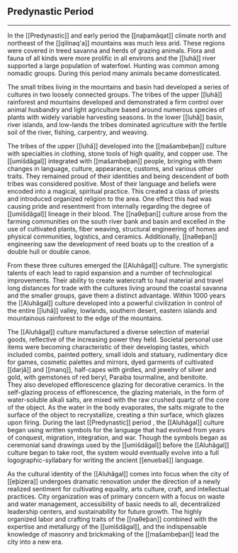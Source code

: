 

## Predynastic Period
---
In the [[Predynastic]] and early period the [[naþamăqat]]
climate north and northeast of the [[qilinaq'a]] mountains was much less arid. These regions were covered in treed savanna and herds of grazing animals. Flora and fauna of all kinds were more prolific in all environs and the [[luhă]] river supported a large population of waterfowl. Hunting was common among nomadic groups. During this period many animals became domesticated.

The small tribes living in the mountains and basin had developed a series of cultures in two loosely connected groups. The tribes of the upper [[luhă]] rainforest and mountains developed and demonstrated a firm control over animal husbandry and light agriculture based around numerous species of plants with widely variable harvesting seasons. In the lower [[luhă]] basin, river islands, and low-lands the tribes dominated agriculture with the fertile soil of the river, fishing, carpentry, and weaving.

The tribes of the upper [[luhă]] developed into the [[mašambeþan]] culture with specialties in clothing, stone tools of high quality, and copper use. The [[umìšdăgal]] integrated with [[mašambeþan]] people, bringing with them changes in language, culture, appearance, customs, and various other traits. They remained proud of their identities and being descendent of both tribes was considered positive. Most of their language and beliefs were encoded into a magical, spiritual practice. This created a class of priests and introduced organized religion to the area. One effect this had was causing pride and resentment from internally regarding the degree of [[umìšdăgal]] lineage in their blood. The [[naθeþan]] culture arose from the farming communities on the south river bank and basin and excelled in the use of cultivated plants, fiber weaving, structural engineering of homes and physical communities, logistics, and ceramics. Additionally, [[naθeþan]] engineering saw the development of reed boats up to the creation of a double hull or double canoe.

From these three cultures emerged the [[Aluhăgal]] culture. The synergistic talents of each lead to rapid expansion and a number of technological improvements. Their ability to create watercraft to haul material and travel long distances for trade with the cultures living around the coastal savanna and the smaller groups, gave them a distinct advantage. Within 1000 years the [[Aluhăgal]] culture developed into a powerful civilization in control of the entire [[luhă]] valley, lowlands, southern desert, eastern islands and mountainous rainforest to the edge of the mountains.

The [[Aluhăgal]] culture manufactured a diverse selection of material goods, reflective of the increasing power they held. Societal personal use items were becoming characteristic of their developing tastes, which included combs, painted pottery, small idols and statuary, rudimentary dice for games, cosmetic palettes and mirrors, dyed garments of cultivated [[darjă]] and [[manq]], half-capes with girdles, and jewelry of silver and gold, with gemstones of red beryl, Paraiba tourmaline, and benitoite.  
They also developed efflorescence glazing for decorative ceramics. In the self-glazing process of efflorescence, the glazing materials, in the form of water-soluble alkali salts, are mixed with the raw crushed quartz of the core of the object. As the water in the body evaporates, the salts migrate to the surface of the object to recrystallize, creating a thin surface, which glazes upon firing. During the last [[Predynastic]] period , the [[Aluhăgal]] culture began using written symbols for the language that had evolved from years of conquest, migration, integration, and war. Though the symbols began as ceremonial sand drawings used by the [[umìšdăgal]] before the [[Aluhăgal]] culture began to take root, the system would eventually evolve into a full logographic-syllabary for writing the ancient [[enuebaš]] language.

As the cultural identity of the [[Aluhăgal]] comes into focus when the city of [[eþìzera]] undergoes dramatic renovation under the direction of a newly realized sentiment for cultivating equality, arts culture, craft, and intellectual practices. City organization was of primary concern with a focus on waste and water management, accessibility of basic needs to all, decentralized leadership centers, and sustainability for future growth. The highly organized labor and crafting traits of the [[naθeþan]] combined with the expertise and metallurgy of the [[umìšdăgal]],  and the indispensable knowledge of masonry and brickmaking of the [[mašambeþan]] lead the city into a new era. 
